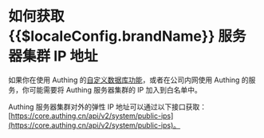 # 如何获取 {{$localeConfig.brandName}} 服务器集群 IP 地址

<LastUpdated/>

如果你在使用 Authing 的[自定义数据库功能](/guides/database-connection/overview.md)，或者在公司内网使用 Authing 的服务，你可能需要将 Authing 服务器集群的 IP 加入到白名单中。

Authing 服务器集群对外的弹性 IP 地址可以通过以下接口获取：[https://core.authing.cn/api/v2/system/public-ips](https://core.authing.cn/api/v2/system/public-ips)。
